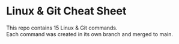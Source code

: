 # Linux & Git Cheat Sheet

This repo contains 15 Linux & Git commands.  
Each command was created in its own branch and merged to main.

